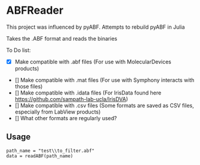 # ABFReader

This project was influenced by pyABF. Attempts to rebuild pyABF in Julia

Takes the .ABF format and reads the binaries

To Do list: 
- [x] Make compatible with .abf files (For use with MolecularDevices products)
- [] Make compatible with .mat files (For use with Symphony interacts with those files)
- [] Make compatible with .idata files (For IrisData found here https://github.com/sampath-lab-ucla/IrisDVA)
- [] Make compatible with .csv files (Some formats are saved as CSV files, especially from LabView products)
- [] What other formats are regularly used?

## Usage
```
path_name = "test\\to_filter.abf"
data = readABF(path_name)
```

